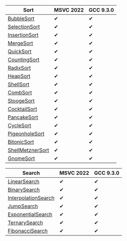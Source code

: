 | Sort | MSVC 2022 | GCC 9.3.0 |
| --- | --- | --- |
| [BubbleSort](/Algorithms/BubbleSort) | ✔ | ✔ |
| [SelectionSort](/Algorithms/SelectionSort) | ✔ | ✔ |
| [InsertionSort](/Algorithms/InsertionSort) | ✔ | ✔ |
| [MergeSort](/Algorithms/MergeSort) | ✔ | ✔ |
| [QuickSort](/Algorithms/QuickSort) | ✔ | ✔ |
| [CountingSort](/Algorithms/CountingSort) | ✔ | ✔ |
| [RadixSort](/Algorithms/RadixSort) | ✔ | ✔ |
| [HeapSort](/Algorithms/HeapSort) | ✔ | ✔ |
| [ShellSort](/Algorithms/ShellSort) | ✔ | ✔ |
| [CombSort](/Algorithms/CombSort) | ✔ | ✔ |
| [StoogeSort](/Algorithms/StoogeSort) | ✔ | ✔ |
| [CocktailSort](/Algorithms/CocktailSort) | ✔ | ✔ |
| [PancakeSort](/Algorithms/PancakeSort) | ✔ | ✔ |
| [CycleSort](/Algorithms/CycleSort) | ✔ | ✔ |
| [PigeonholeSort](/Algorithms/PigeonholeSort) | ✔ | ✔ |
| [BitonicSort](/Algorithms/BitonicSort) | ✔ | ✔ |
| [ShellMetznerSort](/Algorithms/ShellMetznerSort) | ✔ | ✔ |
| [GnomeSort](/Algorithms/GnomeSort) | ✔ | ✔ |

| Search | MSVC 2022 | GCC 9.3.0 |
| --- | --- | --- |
| [LinearSearch](/Algorithms/LinearSearch) | ✔ | ✔ |
| [BinarySearch](/Algorithms/BinarySearch) | ✔ | ✔ |
| [InterpolationSearch](/Algorithms/InterpolationSearch) | ✔ | ✔ |
| [JumpSearch](/Algorithms/JumpSearch) | ✔ | ✔ |
| [ExponentialSearch](/Algorithms/ExponentialSearch) | ✔ | ✔ |
| [TernarySearch](/Algorithms/TernarySearch) | ✔ | ✔ |
| [FibonacciSearch](/Algorithms/FibonacciSearch) | ✔ | ✔ |
